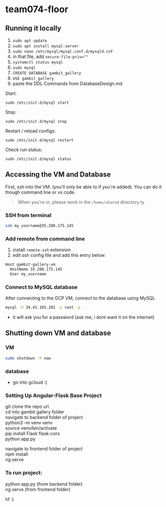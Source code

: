 # team074-floor

## Running it locally

1. ```sudo apt update```
2. ```sudo apt install mysql-server```
3. ```sudo nano /etc/mysql/mysql.conf.d/mysqld.cnf```
4. in that file, add ```secure-file-priv=""```
5. ```systemctl status mysql```
6. ```sudo mysql```
7. ```CREATE DATABASE gambit_gallery```
8. ```USE gambit_gallery```
9. paste the DDL Commands from DatabaseDesign.md

Start:

`sudo /etc/init.d/mysql start`

Stop:

`sudo /etc/init.d/mysql stop`

Restart / reload configs:

`sudo /etc/init.d/mysql restart`

Check run status:

`sudo /etc/init.d/mysql status`



## Accessing the VM and Database

First, ssh into the VM. (you'll only be able to if you're added). You can do it though command line or vs code.

> When you're in, please work in the `/home/shared` directory ty

### SSH from terminal

```bash
ssh my_username@35.208.175.145
```

### Add remote from command line

1. install `remote-ssh` extension
2. edit ssh config file and add this entry below:

```bash
Host gambit-gallery-vm
  HostName 35.208.175.145
  User my_username
```

### Connect to MySQL database
After connecting to the GCP VM, connect to the database using MySQL
```bash
mysql -h 34.41.165.201 -u root -p
```
- it will ask you for a password (ask me, i dont want it on the internet)

## Shutting down VM and database
### VM
```bash
sudo shutdown -h now
```
### database
- go into gcloud :(

### Setting Up Angular-Flask Base Project  
git clone the repo url  
cd into gambit gallery folder   
navigate to backend folder of project  
python3 -m venv venv  
source venv/bin/activate  
pip install Flask flask-cors  
python app.py  

navigate to frontend folder of project  
npm install  
ng serve  

### To run project:  
python app.py (from backend folder)  
ng serve (from frontend folder)  


hf :)  
